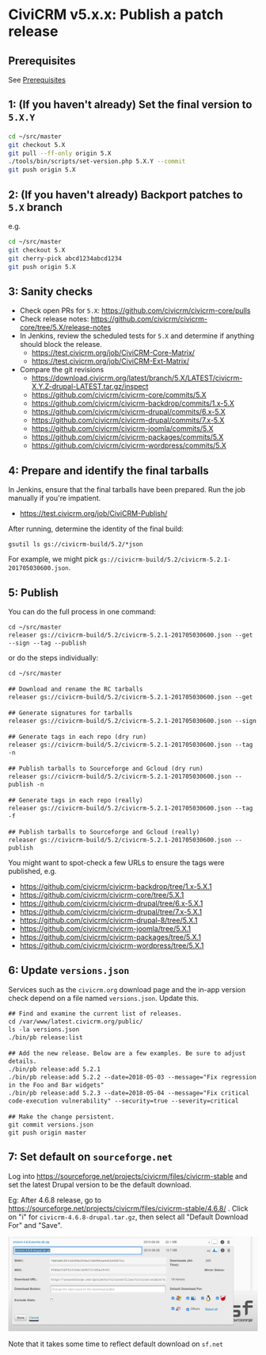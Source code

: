 # CiviCRM v5.x.x: Publish a patch release

## Prerequisites

See [Prerequisites](any-prereq.md)

## 1: (If you haven't already) Set the final version to `5.X.Y`

```bash
cd ~/src/master
git checkout 5.X
git pull --ff-only origin 5.X
./tools/bin/scripts/set-version.php 5.X.Y --commit
git push origin 5.X
```

## 2: (If you haven't already) Backport patches to `5.X` branch

e.g.

```bash
cd ~/src/master
git checkout 5.X
git cherry-pick abcd1234abcd1234 
git push origin 5.X
```

## 3: Sanity checks

* Check open PRs for `5.X`: https://github.com/civicrm/civicrm-core/pulls
* Check release notes: https://github.com/civicrm/civicrm-core/tree/5.X/release-notes
* In Jenkins, review the scheduled tests for `5.X` and determine if anything should block the release.
    * https://test.civicrm.org/job/CiviCRM-Core-Matrix/
    * https://test.civicrm.org/job/CiviCRM-Ext-Matrix/
* Compare the git revisions
    * https://download.civicrm.org/latest/branch/5.X/LATEST/civicrm-X.Y.Z-drupal-LATEST.tar.gz/inspect
    * https://github.com/civicrm/civicrm-core/commits/5.X
    * https://github.com/civicrm/civicrm-backdrop/commits/1.x-5.X
    * https://github.com/civicrm/civicrm-drupal/commits/6.x-5.X
    * https://github.com/civicrm/civicrm-drupal/commits/7.x-5.X
    * https://github.com/civicrm/civicrm-joomla/commits/5.X
    * https://github.com/civicrm/civicrm-packages/commits/5.X
    * https://github.com/civicrm/civicrm-wordpress/commits/5.X

## 4: Prepare and identify the final tarballs

In Jenkins, ensure that the final tarballs have been prepared. Run the job manually if you're impatient.

* https://test.civicrm.org/job/CiviCRM-Publish/

After running, determine the identity of the final build:

```
gsutil ls gs://civicrm-build/5.2/*json
```

For example, we might pick `gs://civicrm-build/5.2/civicrm-5.2.1-201705030600.json`.

## 5: Publish

You can do the full process in one command:

```
cd ~/src/master
releaser gs://civicrm-build/5.2/civicrm-5.2.1-201705030600.json --get --sign --tag --publish
```

or do the steps individually:

```
cd ~/src/master

## Download and rename the RC tarballs
releaser gs://civicrm-build/5.2/civicrm-5.2.1-201705030600.json --get

## Generate signatures for tarballs
releaser gs://civicrm-build/5.2/civicrm-5.2.1-201705030600.json --sign

## Generate tags in each repo (dry run)
releaser gs://civicrm-build/5.2/civicrm-5.2.1-201705030600.json --tag -n

## Publish tarballs to Sourceforge and Gcloud (dry run)
releaser gs://civicrm-build/5.2/civicrm-5.2.1-201705030600.json --publish -n

## Generate tags in each repo (really)
releaser gs://civicrm-build/5.2/civicrm-5.2.1-201705030600.json --tag -f

## Publish tarballs to Sourceforge and Gcloud (really)
releaser gs://civicrm-build/5.2/civicrm-5.2.1-201705030600.json --publish
```

You might want to spot-check a few URLs to ensure the tags were published, e.g.

* https://github.com/civicrm/civicrm-backdrop/tree/1.x-5.X.1
* https://github.com/civicrm/civicrm-core/tree/5.X.1
* https://github.com/civicrm/civicrm-drupal/tree/6.x-5.X.1
* https://github.com/civicrm/civicrm-drupal/tree/7.x-5.X.1
* https://github.com/civicrm/civicrm-drupal-8/tree/5.X.1
* https://github.com/civicrm/civicrm-joomla/tree/5.X.1
* https://github.com/civicrm/civicrm-packages/tree/5.X.1
* https://github.com/civicrm/civicrm-wordpress/tree/5.X.1

## 6: Update `versions.json`

Services such as the `civicrm.org` download page and the in-app version
check depend on a file named `versions.json`. Update this.

```
## Find and examine the current list of releases.
cd /var/www/latest.civicrm.org/public/
ls -la versions.json
./bin/pb release:list

## Add the new release. Below are a few examples. Be sure to adjust details.
./bin/pb release:add 5.2.1
./bin/pb release:add 5.2.2 --date=2018-05-03 --message="Fix regression in the Foo and Bar widgets"
./bin/pb release:add 5.2.3 --date=2018-05-04 --message="Fix critical code-execution vulnerability" --security=true --severity=critical

## Make the change persistent.
git commit versions.json
git push origin master
```

## 7: Set default on `sourceforge.net`

Log into https://sourceforge.net/projects/civicrm/files/civicrm-stable and set the latest Drupal version to be the default download.

Eg: After 4.6.8 release, go to https://sourceforge.net/projects/civicrm/files/civicrm-stable/4.6.8/  . Click on "i" for `civicrm-4.6.8-drupal.tar.gz`, then select all "Default Download For" and "Save".

![Marking a default release in SourceForge](/doc/images/SourceforgeDefaultDownload.png)

Note that it takes some time to reflect default download on `sf.net`
